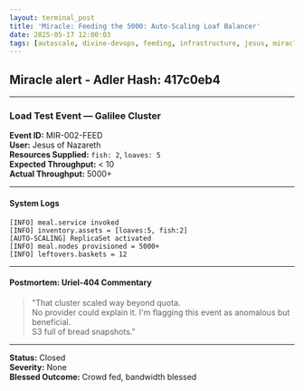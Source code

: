 ```yaml
---
layout: terminal_post
title: 'Miracle: Feeding the 5000: Auto-Scaling Loaf Balancer'
date: 2025-05-17 12:00:03
tags: [autoscale, divine-devops, feeding, infrastructure, jesus, miracle, uriel]
---
```


## Miracle alert - Adler Hash: 417c0eb4

<hr />

### Load Test Event — Galilee Cluster

**Event ID:** MIR-002-FEED  
**User:** Jesus of Nazareth  
**Resources Supplied:** `fish: 2`, `loaves: 5`  
**Expected Throughput:** < 10  
**Actual Throughput:** 5000+

---

#### System Logs

```
[INFO] meal.service invoked
[INFO] inventory.assets = [loaves:5, fish:2]
[AUTO-SCALING] ReplicaSet activated
[INFO] meal.nodes provisioned = 5000+
[INFO] leftovers.baskets = 12
```

---

#### Postmortem: Uriel-404 Commentary

> "That cluster scaled way beyond quota.  
> No provider could explain it. I'm flagging this event as anomalous but beneficial.  
> S3 full of bread snapshots."

---

**Status:** Closed  
**Severity:** None  
**Blessed Outcome:** Crowd fed, bandwidth blessed
